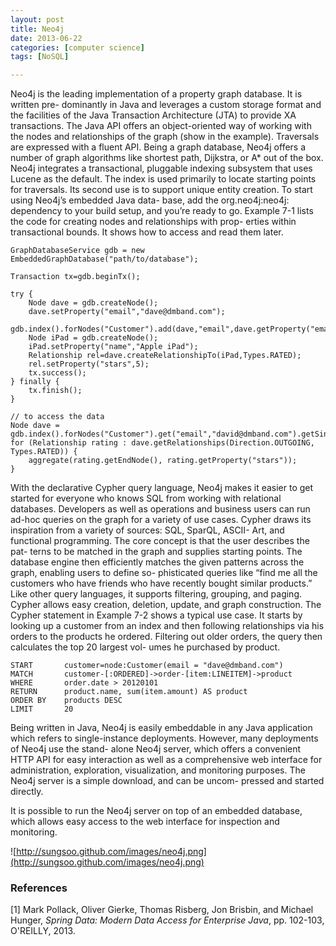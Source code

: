 ```yaml
---
layout: post
title: Neo4j
date: 2013-06-22
categories: [computer science]
tags: [NoSQL]

---
```


Neo4j is the leading implementation of a property graph database. It is written pre- dominantly in Java and leverages a custom storage format and the facilities of the Java Transaction Architecture (JTA) to provide XA transactions. The Java API offers an object-oriented way of working with the nodes and relationships of the graph (show in the example). Traversals are expressed with a fluent API. Being a graph database, Neo4j offers a number of graph algorithms like shortest path, Dijkstra, or A* out of the box.Neo4j integrates a transactional, pluggable indexing subsystem that uses Lucene as the default. The index is used primarily to locate starting points for traversals. Its second use is to support unique entity creation. To start using Neo4j’s embedded Java data- base, add the org.neo4j:neo4j:<version> dependency to your build setup, and you’re ready to go. Example 7-1 lists the code for creating nodes and relationships with prop- erties within transactional bounds. It shows how to access and read them later.
```
GraphDatabaseService gdb = new EmbeddedGraphDatabase("path/to/database");
Transaction tx=gdb.beginTx(); 
try {	Node dave = gdb.createNode(); 
	dave.setProperty("email","dave@dmband.com"); 
	gdb.index().forNodes("Customer").add(dave,"email",dave.getProperty("email"); 
	Node iPad = gdb.createNode();
	iPad.setProperty("name","Apple iPad");
	Relationship rel=dave.createRelationshipTo(iPad,Types.RATED);
	rel.setProperty("stars",5);
	tx.success(); 
} finally {
	tx.finish(); 
}

// to access the dataNode dave = gdb.index().forNodes("Customer").get("email","david@dmband.com").getSingle();   
for (Relationship rating : dave.getRelationships(Direction.OUTGOING, Types.RATED)) {  
	aggregate(rating.getEndNode(), rating.getProperty("stars")); 
}```With the declarative Cypher query language, Neo4j makes it easier to get started for everyone who knows SQL from working with relational databases. Developers as well as operations and business users can run ad-hoc queries on the graph for a variety of use cases. Cypher draws its inspiration from a variety of sources: SQL, SparQL, ASCII- Art, and functional programming. The core concept is that the user describes the pat- terns to be matched in the graph and supplies starting points. The database engine then efficiently matches the given patterns across the graph, enabling users to define so- phisticated queries like “find me all the customers who have friends who have recently bought similar products.” Like other query languages, it supports filtering, grouping, and paging. Cypher allows easy creation, deletion, update, and graph construction.The Cypher statement in Example 7-2 shows a typical use case. It starts by looking up a customer from an index and then following relationships via his orders to the products he ordered. Filtering out older orders, the query then calculates the top 20 largest vol- umes he purchased by product.
```
START		customer=node:Customer(email = "dave@dmband.com") 
MATCH		customer-[:ORDERED]->order-[item:LINEITEM]->product 
WHERE		order.date > 20120101 
RETURN		product.name, sum(item.amount) AS product 
ORDER BY	products DESC 
LIMIT		20		```Being written in Java, Neo4j is easily embeddable in any Java application which refers to single-instance deployments. However, many deployments of Neo4j use the stand- alone Neo4j server, which offers a convenient HTTP API for easy interaction as well as a comprehensive web interface for administration, exploration, visualization, and monitoring purposes. The Neo4j server is a simple download, and can be uncom- pressed and started directly.
It is possible to run the Neo4j server on top of an embedded database, which allows easy access to the web interface for inspection and monitoring.

![http://sungsoo.github.com/images/neo4j.png](http://sungsoo.github.com/images/neo4j.png)### References
[1] Mark Pollack, Oliver Gierke, Thomas Risberg, Jon Brisbin, and Michael Hunger, *Spring Data: Modern Data Access for Enterprise Java*, pp. 102-103, O'REILLY, 2013.